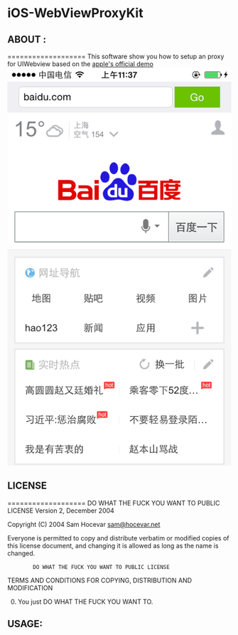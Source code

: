 iOS-WebViewProxyKit
===================

## ABOUT :
===================
This software show you how to setup an proxy for UIWebview based on the 
[apple's official demo](https://developer.apple.com/library/ios/samplecode/CustomHTTPProtocol/Listings/Read_Me_About_CustomHTTPProtocol_txt.html)
![iOS-WebViewProxyKit](https://raw.githubusercontent.com/zhanleewo/iOS-WebViewProxyKit/master/screen-01.PNG)

## LICENSE
===================
        DO WHAT THE FUCK YOU WANT TO PUBLIC LICENSE 
                    Version 2, December 2004 

 Copyright (C) 2004 Sam Hocevar <sam@hocevar.net> 

 Everyone is permitted to copy and distribute verbatim or modified 
 copies of this license document, and changing it is allowed as long 
 as the name is changed. 

            DO WHAT THE FUCK YOU WANT TO PUBLIC LICENSE 
   TERMS AND CONDITIONS FOR COPYING, DISTRIBUTION AND MODIFICATION 

  0. You just DO WHAT THE FUCK YOU WANT TO.

## USAGE:
